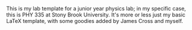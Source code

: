 This is my lab template for a junior year physics lab;
in my specific case, this is PHY 335 at Stony Brook University.
It's more or less just my basic LaTeX template, with some
goodies added by James Cross and myself.
